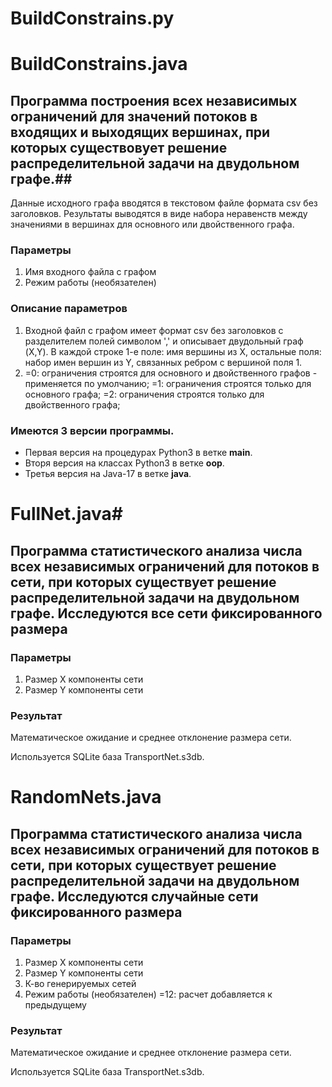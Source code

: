 # BuildConstrains.py #
# BuildConstrains.java #

## Программа построения всех независимых ограничений для значений потоков в входящих и выходящих вершинах, при которых существовует решение  распределительной задачи на двудольном графе.##

Данные исходного графа вводятся в текстовом файле формата csv без заголовков.
Результаты выводятся в виде набора неравенств между значениями в вершинах для основного или двойственного графа.

### Параметры ##
1. Имя входного файла с графом
2. Режим работы (необязателен)

### Описание параметров ###
1. Входной файл с графом имеет формат csv без заголовков с разделителем полей символом ',' и описывает двудольный граф (X,Y).
   В каждой строке 
	1-е поле: имя вершины из X, 
	остальные поля: набор имен вершин из Y, связанных ребром с вершиной поля 1. 
2. =0: ограничения строятся для основного и двойственного графов - применяется по умолчанию;
   =1: ограничения строятся только для основного графа;
   =2: ограничения строятся только для двойственного графа;


### Имеются 3 версии программы.
- Первая версия на процедурах Python3 в ветке **main**.
- Вторя версия на классах Python3 в ветке **oop**.
- Третья версия на Java-17 в ветке **java**.


# FullNet.java#

## Программа статистического анализа числа всех независимых ограничений для потоков в сети, при которых существует решение  распределительной задачи на двудольном графе. Исследуются все сети фиксированного размера ##

### Параметры ###
1. Размер X компоненты сети
2. Размер Y компоненты сети

### Результат ###
Математическое ожидание и среднее отклонение размера сети.
   
Используется SQLite база TransportNet.s3db.


# RandomNets.java #

## Программа статистического анализа числа всех независимых ограничений для потоков в сети, при которых существует решение  распределительной задачи на двудольном графе. Исследуются случайные сети фиксированного размера ##

### Параметры ###
1. Размер X компоненты сети
2. Размер Y компоненты сети
3. К-во генерируемых сетей
4. Режим работы (необязателен) =12: расчет добавляется к предыдущему 

### Результат ###
Математическое ожидание и среднее отклонение размера сети.
   
Используется SQLite база TransportNet.s3db.
